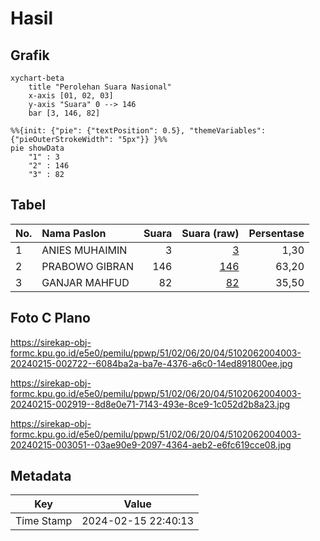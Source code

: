 # Hasil

## Grafik

```mermaid
xychart-beta
    title "Perolehan Suara Nasional"
    x-axis [01, 02, 03]
    y-axis "Suara" 0 --> 146
    bar [3, 146, 82]
```

```mermaid
%%{init: {"pie": {"textPosition": 0.5}, "themeVariables": {"pieOuterStrokeWidth": "5px"}} }%%
pie showData
    "1" : 3
    "2" : 146
    "3" : 82
```

## Tabel

| No. | Nama Paslon    | Suara | Suara (raw) | Persentase |
|:--- |:-------------- | -----:| -----------:| ----------:|
| 1   | ANIES MUHAIMIN | 3     | [3][p-1]    | 1,30       |
| 2   | PRABOWO GIBRAN | 146   | [146][p-2]  | 63,20      |
| 3   | GANJAR MAHFUD  | 82    | [82][p-3]   | 35,50      |


[p-1]: https://github.com/gigit-pemilu/pemilu-2024/blob/main/pilpres/hitung-suara/sub/51-bali/sub/02-tabanan/sub/06-kediri/sub/2004-beraban/sub/003-tps/sub/paslon-1.txt
[p-2]: https://github.com/gigit-pemilu/pemilu-2024/blob/main/pilpres/hitung-suara/sub/51-bali/sub/02-tabanan/sub/06-kediri/sub/2004-beraban/sub/003-tps/sub/paslon-2.txt
[p-3]: https://github.com/gigit-pemilu/pemilu-2024/blob/main/pilpres/hitung-suara/sub/51-bali/sub/02-tabanan/sub/06-kediri/sub/2004-beraban/sub/003-tps/sub/paslon-3.txt

## Foto C Plano

https://sirekap-obj-formc.kpu.go.id/e5e0/pemilu/ppwp/51/02/06/20/04/5102062004003-20240215-002722--6084ba2a-ba7e-4376-a6c0-14ed891800ee.jpg

https://sirekap-obj-formc.kpu.go.id/e5e0/pemilu/ppwp/51/02/06/20/04/5102062004003-20240215-002919--8d8e0e71-7143-493e-8ce9-1c052d2b8a23.jpg

https://sirekap-obj-formc.kpu.go.id/e5e0/pemilu/ppwp/51/02/06/20/04/5102062004003-20240215-003051--03ae90e9-2097-4364-aeb2-e6fc619cce08.jpg


## Metadata

| Key        | Value               |
| ---------- | ------------------- |
| Time Stamp | 2024-02-15 22:40:13 |



